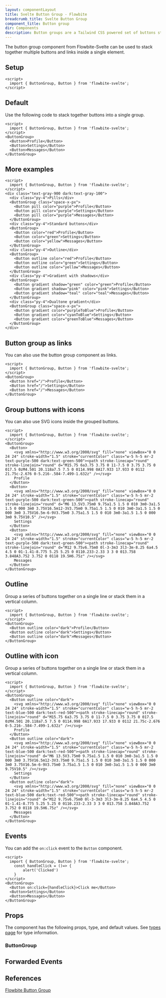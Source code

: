 ```yaml
---
layout: componentLayout
title: Svelte Button Group - Flowbite
breadcrumb_title: Svelte Button Group
component_title: Button group
dir: Components
description: Button groups are a Tailwind CSS powered set of buttons sticked together in a horizontal line
---
```


<script>
  import { TableProp, TableDefaultRow, DocBadgeList } from '../../utils'
  import { Badge, P, A } from '$lib'

  import { props as buttonGroupProps} from '../../props/ButtonGroup.json'

  const events = ["on:click","on:change","on:keydown","on:keyup","on:focus","on:blur","on:mouseenter","on:mouseleave"];
  // lib files
  const libFiles = import.meta.glob('$lib/buttongroups/*.svelte')
</script>



The button group component from Flowbite-Svelte can be used to stack together multiple buttons and links inside a single element.

## Setup

```svelte example hideOutput
<script>
  import { ButtonGroup, Button } from 'flowbite-svelte';
</script>
```

## Default

Use the following code to stack together buttons into a single group.

```svelte example hideScript
<script>
  import { ButtonGroup, Button } from 'flowbite-svelte';
</script>
<ButtonGroup>
  <Button>Profile</Button>
  <Button>Settings</Button>
  <Button>Messages</Button>
</ButtonGroup>
```

## More examples

```svelte example hideScript class="flex flex-col flex-wrap gap-4"
<script>
  import { ButtonGroup, Button } from 'flowbite-svelte';
</script>
<div class="text-gray-900 dark:text-gray-100">
  <div class="py-4">Pills</div>
  <ButtonGroup class="space-x-px">
    <Button pill color="purple">Profile</Button>
    <Button pill color="purple">Settings</Button>
    <Button pill color="purple">Messages</Button>
  </ButtonGroup>
  <div class="py-4">Standard buttons</div>
  <ButtonGroup>
    <Button color="red">Profile</Button>
    <Button color="green">Settings</Button>
    <Button color="yellow">Messages</Button>
  </ButtonGroup>
  <div class="py-4">Outline</div>
  <ButtonGroup>
    <Button outline color="red">Profile</Button>
    <Button outline color="green">Settings</Button>
    <Button outline color="yellow">Messages</Button>
  </ButtonGroup>
  <div class="py-4">Gradient with shadows</div>
  <ButtonGroup>
    <Button gradient shadow="green" color="green">Profile</Button>
    <Button gradient shadow="pink" color="pink">Settings</Button>
    <Button gradient shadow="teal" color="teal">Messages</Button>
  </ButtonGroup>
  <div class="py-4">Dualtone gradient</div>
  <ButtonGroup class="space-x-px">
    <Button gradient color="purpleToBlue">Profile</Button>
    <Button gradient color="cyanToBlue">Settings</Button>
    <Button gradient color="greenToBlue">Messages</Button>
  </ButtonGroup>
</div>
```

## Button group as links

You can also use the button group component as links.

```svelte example hideScript
<script>
  import { ButtonGroup, Button } from 'flowbite-svelte';
</script>
<ButtonGroup>
  <Button href="/">Profile</Button>
  <Button href="/">Settings</Button>
  <Button href="/">Messages</Button>
</ButtonGroup>
```

## Group buttons with icons

You can also use SVG icons inside the grouped buttons.

```svelte example hideScript
<script>
  import { ButtonGroup, Button } from 'flowbite-svelte';
</script>
<ButtonGroup>
  <Button>
    <svg xmlns="http://www.w3.org/2000/svg" fill="none" viewBox="0 0 24 24" stroke-width="1.5" stroke="currentColor" class="w-5 h-5 mr-2 text-purple-500 dark:text-green-500"><path stroke-linecap="round" stroke-linejoin="round" d="M15.75 6a3.75 3.75 0 11-7.5 0 3.75 3.75 0 017.5 0zM4.501 20.118a7.5 7.5 0 0114.998 0A17.933 17.933 0 0112 21.75c-2.676 0-5.216-.584-7.499-1.632z" /></svg>
    Profile
  </Button>
  <Button>
    <svg xmlns="http://www.w3.org/2000/svg" fill="none" viewBox="0 0 24 24" stroke-width="1.5" stroke="currentColor" class="w-5 h-5 mr-2 text-purple-500 dark:text-green-500"><path stroke-linecap="round" stroke-linejoin="round" d="M6 13.5V3.75m0 9.75a1.5 1.5 0 010 3m0-3a1.5 1.5 0 000 3m0 3.75V16.5m12-3V3.75m0 9.75a1.5 1.5 0 010 3m0-3a1.5 1.5 0 000 3m0 3.75V16.5m-6-9V3.75m0 3.75a1.5 1.5 0 010 3m0-3a1.5 1.5 0 000 3m0 9.75V10.5" /></svg>
    Settings
  </Button>
  <Button>
    <svg xmlns="http://www.w3.org/2000/svg" fill="none" viewBox="0 0 24 24" stroke-width="1.5" stroke="currentColor" class="w-5 h-5 mr-2 text-purple-500 dark:text-green-500"><path stroke-linecap="round" stroke-linejoin="round" d="M12 9.75v6.75m0 0l-3-3m3 3l3-3m-8.25 6a4.5 4.5 0 01-1.41-8.775 5.25 5.25 0 0110.233-2.33 3 3 0 013.758 3.848A3.752 3.752 0 0118 19.5H6.75z" /></svg>
    Messages
  </Button>
</ButtonGroup>
```

## Outline

Group a series of buttons together on a single line or stack them in a vertical column.

```svelte example hideScript
<script>
  import { ButtonGroup, Button } from 'flowbite-svelte';
</script>
<ButtonGroup>
  <Button outline color="dark">Profile</Button>
  <Button outline color="dark">Settings</Button>
  <Button outline color="dark">Messages</Button>
</ButtonGroup>
```

## Outline with icon

Group a series of buttons together on a single line or stack them in a vertical column.

```svelte example hideScript
<script>
  import { ButtonGroup, Button } from 'flowbite-svelte';
</script>
<ButtonGroup>
  <Button outline color="dark">
    <svg xmlns="http://www.w3.org/2000/svg" fill="none" viewBox="0 0 24 24" stroke-width="1.5" stroke="currentColor" class="w-5 h-5 mr-2 text-blue-500 dark:text-red-500"><path stroke-linecap="round" stroke-linejoin="round" d="M15.75 6a3.75 3.75 0 11-7.5 0 3.75 3.75 0 017.5 0zM4.501 20.118a7.5 7.5 0 0114.998 0A17.933 17.933 0 0112 21.75c-2.676 0-5.216-.584-7.499-1.632z" /></svg>
    Profile
  </Button>
  <Button outline color="dark">
    <svg xmlns="http://www.w3.org/2000/svg" fill="none" viewBox="0 0 24 24" stroke-width="1.5" stroke="currentColor" class="w-5 h-5 mr-2 text-blue-500 dark:text-red-500"><path stroke-linecap="round" stroke-linejoin="round" d="M6 13.5V3.75m0 9.75a1.5 1.5 0 010 3m0-3a1.5 1.5 0 000 3m0 3.75V16.5m12-3V3.75m0 9.75a1.5 1.5 0 010 3m0-3a1.5 1.5 0 000 3m0 3.75V16.5m-6-9V3.75m0 3.75a1.5 1.5 0 010 3m0-3a1.5 1.5 0 000 3m0 9.75V10.5" /></svg>
    Settings
  </Button>
  <Button outline color="dark">
    <svg xmlns="http://www.w3.org/2000/svg" fill="none" viewBox="0 0 24 24" stroke-width="1.5" stroke="currentColor" class="w-5 h-5 mr-2 text-blue-500 dark:text-red-500"><path stroke-linecap="round" stroke-linejoin="round" d="M12 9.75v6.75m0 0l-3-3m3 3l3-3m-8.25 6a4.5 4.5 0 01-1.41-8.775 5.25 5.25 0 0110.233-2.33 3 3 0 013.758 3.848A3.752 3.752 0 0118 19.5H6.75z" /></svg>
    Messages
  </Button>
</ButtonGroup>
```

## Events

You can add the `on:click` event to the `Button` component.

```svelte example
<script>
  import { ButtonGroup, Button } from 'flowbite-svelte';
  	const handleClick = ()=> {
		alert('Clicked')
	}
</script>
<ButtonGroup>
  <Button on:click={handleClick}>Click me</Button>
  <Button>Settings</Button>
  <Button>Messages</Button>
</ButtonGroup>
```

## Props

The component has the following props, type, and default values. See <A href="/pages/types">types page</A> for type information.

### ButtonGroup

<TableProp>
  <TableDefaultRow items={buttonGroupProps} rowState='hover' />
</TableProp>

## Forwarded Events

<DocBadgeList items={events} />


## References

<P>
  <A href="https://flowbite.com/docs/components/button-group/" target="_blank" rel="noreferrer" class="link"
    >Flowbite Button Group</A
  >
</P>